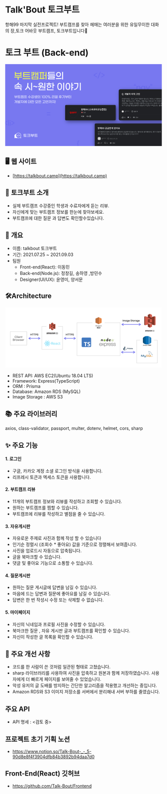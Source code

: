 # Talk'Bout 토크부트
항해99 마지막 실전프로젝트!
부트캠프를 찾아 헤매는 여러분을 위한 유일무이한 대화의 장,토크 어바웃 부트캠프, 토크부트입니다💬

#   토크 부트 (Back-end)


![Img](https://github.com/skylermbang/Backend/blob/main/img/talkboot_insta_1200x628_2.jpg)


<!--
## 목차
1. [토크 부트 소개](#토크부트-소개)
2. [개요](#개요)
3. [개발환경](#기능정보)
4. [기능정보](#기능정보)
5. [DB 설계](#DB-설계) 
6. [API 설계](#API-설계)
7. [힘들었던 점 및 개선](#힘들었던-점-및-개선)
8. [상세 설명 페이지](#상세-설명-페이지)
-->

## 🖥 웹 사이트
- [https://talkbout.camp](https://talkbout.camp)

## 👾 토크부트 소개
- 실제 부트캠프 수강중인 학생과 수료자에게 듣는 리뷰. 
- 자신에게 맞는 부트캠프 정보를 한눈에 찾아보세요.
- 부트캠프에 대한 질문 과 답변도 확인할수있습니다.

## 📌 개요 
- 이름: talkbout 토크부트
- 기간: 2021.07.25 ~ 2021.09.03
- 팀원
  - Front-end(React): 이동민
  - Back-end(Node.js): 정창길, 송하영 ,방민수
  - Designer(UI/UX): 윤영미, 양서문

## 🛠Architecture 
![img](https://github.com/skylermbang/Backend/blob/main/img/architecture.png)
- REST API: AWS EC2(Ubuntu 18.04 LTS)
- Framework: Express(TypeScript)
- ORM : Prisma 
- Database: Amazon RDS (MySQL)
- Image Storage : AWS S3

## 📚 주요 라이브러리
axios, class-validator, passport, multer,  dotenv, helmet, cors, sharp


## ✨ 주요 기능
#### 1. 로그인
- 구글, 카카오 계정 소셜 로그인 방식을 사용합니다.
- 리프레시 토큰과 엑세스 토큰을 사용합니다.

#### 2. 부트캠프 리뷰 
- 11개의 부트캠프 정보와 리뷰를 작성하고 조회할 수 있습니다.
- 원하는 부트캠프를 찜할 수 있습니다.
- 부트캠프에 리뷰를 작성하고 별점을 줄 수 있습니다.

#### 3. 자유게시판 
- 자유로운 주제로 사진과 함께 작성 할 수 있습니다
- 인기순 정렬시 (조회수 * 좋아요) 값을 기준으로 정렬해서 보여줍니다. 
- 사진을 업로드시 자동으로 압축됩니다.
- 글을 북마크할 수 있습니다.
- 댓글 및 좋아요 기능으로 소통할 수 있습니다.

#### 4. 질문게시판 
- 원하는 질문 게시글에 답변을 남길 수 있습니다.
- 마음에 드는 답변과 질문에 좋아요를 남길 수 있습니다.
- 답변은 한 번 작성시 수정 또는 삭제할 수 없습니다.

#### 5. 마이페이지
- 자신의 닉네임과 프로필 사진을 수정할 수 있습니다.
- 북마크한 질문 , 자유 게시판 글과 부트캠프를 확인할 수 있습니다. 
- 자신이 작성한 글 목록을 확인할 수 있습니다.


## 🔨 주요 개선 사항
- 코드를 한 사람이 쓴 것처럼 일관된 형태로 고쳤습니다.
- sharp 라이브러리를 사용하여 사진을 압축하고 원본과 함께 저장하였습니다. 사용자에게 더 빠르게 페이지를 보여줄 수 있었습니다.
- 악성 유저의 글 도배를 방지하는 간단한 알고리즘을 적용했고 개선하는 중입니다.
- Amazon RDS와 S3 이미지 저장소를 서버에서 분리해내 서버 부하를 줄였습니다.  


## 주요 API
- API 명세 : <검토 중>

## 프로젝트 초기 기획 노션
- https://www.notion.so/Talk-Bout-_-_5-90d8e8f4f3904dfb84b3892b94daa7d0

## Front-End(React) 깃허브 
- https://github.com/Talk-Bout/Frontend
